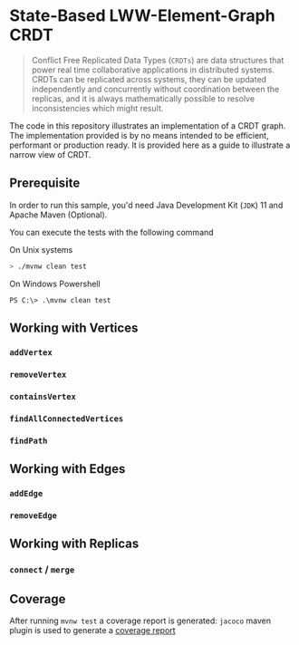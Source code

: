 # State-Based LWW-Element-Graph CRDT

> Conflict Free Replicated Data Types (`CRDTs`) are data structures that power real time collaborative 
  applications in distributed systems. CRDTs can be replicated across systems, they can be updated independently 
  and concurrently without coordination between the replicas, and it is always mathematically possible to resolve 
  inconsistencies which might result.

The code in this repository illustrates an implementation of a CRDT graph. The implementation provided is by
no means intended to be efficient, performant or production ready. It is provided here as a guide to illustrate
a narrow view of CRDT.

## Prerequisite

In order to run this sample, you'd need Java Development Kit (`JDK`) 11 and Apache Maven (Optional).

You can execute the tests with the following command

On Unix systems

```bash
> ./mvnw clean test
```

On Windows Powershell

```posh
PS C:\> .\mvnw clean test
```

## Working with Vertices

### `addVertex`

### `removeVertex`

### `containsVertex`

### `findAllConnectedVertices`

### `findPath`

## Working with Edges

### `addEdge`

### `removeEdge`

## Working with Replicas

### `connect` / `merge`

## Coverage

After running `mvnw test` a coverage report is generated:
`jacoco` maven plugin is used to generate a [coverage report](./target/site/jacoco/index.html)
